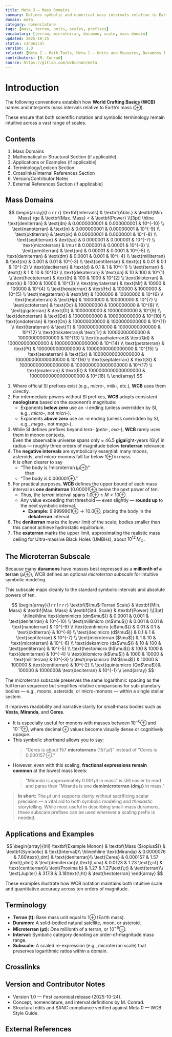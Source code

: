 ```yaml
---
title: Meta 3 — Mass Domains
summary: Defines symbolic and numerical mass intervals relative to Earth mass (⨁), including the microterran subscale for small-mass bodies.
domain: meta
category: nomenclature
tags: [mass, terran, units, scales, prefixes]
vocabulary: [terran, microterran, duramon, scale, mass-domain]
updated: 2025-10-25
status: canonical
version: 1.0
related: [Meta 2 — Math Tools, Meta 1 — Units and Measures, Duramons 1 — Classification]
contributors: [M. Conrad]
source: https://gitlab.com/wcbcanon/meta
---
```


# Introduction

The following conventions establish how **World Crafting Basics (WCB)** names and interprets mass intervals relative to Earth’s mass ($\oplus$).

These ensure that both scientific notation and symbolic terminology remain intuitive across a vast range of scales.

## Contents
1. Mass Domains
3. Mathematical or Structural Section (if applicable)
4. Applications or Examples (if applicable)
5. Terminology/Lexicon Section
6. Crosslinks/Internal References Section
7. Version/Contributor Notes
8. External References Section (if applicable)

## Mass Domains
$$
\begin{array}{l c r r r}
\textbf{Intervals} &
\textbf{Abbr.} &
\textbf{Min. Mass} \ge &
\textbf{Max. Mass} < &
\textbf{Power} \\[3pt]
\hline
\text{deniterran}  & \text{dn} & 0.0000000001 & 0.000000001   & 10^{-10} \\
\text{nanoterran}  & \text{n}  & 0.000000001  & 0.00000001    & 10^{-9}  \\
\text{oktiterran}  & \text{ok} & 0.00000001   & 0.0000001     & 10^{-8}  \\
\text{septiterran} & \text{sp} & 0.0000001    & 0.000001      & 10^{-7}  \\
\text{microterran} & \mu t     & 0.000001     & 0.00001       & 10^{-6}  \\
\text{pentiterran} & \text{pn} & 0.00001      & 0.0001        & 10^{-5}  \\
\text{demiterran}  & \text{dm} & 0.0001       & 0.001         & 10^{-4}  \\
\text{milliterran} & \text{m}  & 0.001        & 0.01          & 10^{-3}  \\
\text{centiterran} & \text{c}  & 0.01         & 0.1           & 10^{-2}  \\
\text{deciterran}  & \text{d}  & 0.1          & 1             & 10^{-1}  \\
\text{terran}      & \text{t}  & 1            & 10            & 10^{0}   \\
\text{dekaterran}  & \text{da} & 10           & 100           & 10^{1}   \\
\text{hectoterran} & \text{h}  & 100          & 1000          & 10^{2}   \\
\text{kiloterran}  & \text{k}  & 1000         & 10000         & 10^{3}   \\
\text{myriaterran} & \text{Mr} & 10000        & 100000        & 10^{4}   \\
\text{hexaterran}  & \text{Hx} & 100000       & 1000000       & 10^{5}   \\
\text{megaterran}  & \text{Mt} & 1000000      & 10000000      & 10^{6}   \\
\text{heptoterran} & \text{Hp} & 10000000     & 100000000     & 10^{7}   \\
\text{octoterran}  & \text{Oc} & 100000000    & 1000000000    & 10^{8}   \\
\text{gigaterran}  & \text{Gt} & 1000000000   & 10000000000   & 10^{9}   \\
\text{denoterran}  & \text{Dd} & 10000000000  & 100000000000  & 10^{10}  \\
\text{ondoterran}  & \text{On} & 100000000000 & 1000000000000 & 10^{11}  \\
\text{teraterran}  & \text{T}  & 1000000000000 & 10000000000000 & 10^{12} \\
\text{triskaterran}& \text{Tr} & 10000000000000 & 100000000000000 & 10^{13} \\
\text{quadraterran}& \text{Qd} & 100000000000000 & 1000000000000000 & 10^{14} \\
\text{petaterran}  & \text{Pt} & 1000000000000000 & 10000000000000000 & 10^{15} \\
\text{sexaterran}  & \text{Sx} & 10000000000000000 & 100000000000000000 & 10^{16} \\
\text{septaterran} & \text{St} & 100000000000000000 & 1000000000000000000 & 10^{17} \\
\text{exaterran}   & \text{Et} & 1000000000000000000 & 10000000000000000000 & 10^{18} \\
\end{array}
$$

1. Where official SI prefixes exist (e.g., *micro-*, *milli-*, etc.), **WCB** uses them directly.  
2. For intermediate powers without SI prefixes, **WCB** adopts consistent **neologisms** based on the exponent’s magnitude:  
   - Exponents **below zero** use an *-i* ending (unless overridden by SI, e.g., *micro-*, not *micri-*).  
   - Exponents **above zero** use an *-a* ending (unless overridden by SI, e.g., *mega-*, not *mego-*).  
3. While SI defines prefixes beyond *tera-* (*peta-*, *exa-*), **WCB** rarely uses them in monon contexts.  
   Even the observable universe spans only ≈ $46.5$ **giga**light-years (Gly) in radius — roughly three orders of magnitude below **teraterran** relevance.  
4. The **negative intervals** are symbolically essential: many moons, asteroids, and micro-monons fall far below $1 \oplus$ in mass.  
   It is often clearer to say  
   - “The body is $1 \text{microterran}\,(\mu\oplus)$”  
     than  
   - “The body is $0.000001 \oplus$.”  
5. For practical purposes, **WCB** defines the upper bound of each mass interval as **one demiterran** ($0.00001 \oplus$) below the next power of ten.  
   - Thus, the *terran* interval spans $1.0 \oplus ≤ M < 10 \oplus$.  
   - Any value exceeding that threshold — even slightly — **rounds up** to the next symbolic interval.  
     - **Example:** $9.999 990 1 \oplus → 10.0 \oplus$, placing the body in the **dekaterran** interval.  
6. The **deniterran** marks the lower limit of the scale; bodies smaller than this cannot achieve hydrostatic equilibrium.  
7. The **exaterran** marks the upper limit, approximating the realistic mass ceiling for Ultra-massive Black Holes (UMBHs), about $10^{12}\,M_\odot$.

## The Microterran Subscale

Because many **duramons** have masses best expressed as a **millionth of a terran** ($\mu \oplus$), WCB defines an optional *microterran subscale* for intuitive symbolic modeling.

This subscale maps cleanly to the standard symbolic intervals and absolute powers of ten.

$$
\begin{array}{l r r l r r r}
\textbf{$\mu$-Terran Scale} &
\textbf{Min. Mass} &
\textbf{Max. Mass} &
\textbf{Std. Scale} &
\textbf{Power} \\[3pt]
\hline\hline
\text{demimicro (dm$\mu$)}  & 0.0001 & 0.001  & \text{deniterran}  & 10^{-10} \\
\text{millimicro (m$\mu$)}  & 0.001  & 0.01   & \text{nanoterran}  & 10^{-9}  \\
\text{centimicro (c$\mu$)}  & 0.01   & 0.1    & \text{oktiterran}  & 10^{-8}  \\
\text{decimicro (d$\mu$)}   & 0.1    & 1      & \text{septiterran} & 10^{-7}  \\
\text{microterran ($\mu$)}  & 1      & 10     & \text{microterran} & 10^{-6}  \\
\text{dekamicro (da$\mu$)}  & 10     & 100    & \text{pentiterran} & 10^{-5}  \\
\text{hectomicro (h$\mu$)}  & 100    & 1000   & \text{demiterran}  & 10^{-4}  \\
\text{kilomicro (k$\mu$)}   & 1000   & 10000  & \text{milliterran} & 10^{-3}  \\
\text{myriamicro (Mr$\mu$)} & 10000  & 100000 & \text{centiterran} & 10^{-2}  \\
\text{quintamicro (Qn$\mu$)}& 100000 & 1000000& \text{deciterran}  & 10^{-1}  \\
\end{array}
$$

The microterran subscale preserves the same logarithmic spacing as the full terran sequence but simplifies relative comparisons for sub-planetary bodies — e.g., moons, asteroids, or micro-monons — within a single stellar system.

It improves readability and narrative clarity for small-mass bodies such as **Vesta**, **Miranda**, and **Ceres**.

- It is especially useful for monons with masses between $10^{-6}\oplus$ and $10^{-1}\oplus$, where decimal $\oplus$ values become visually dense or cognitively opaque.  
- This symbolic shorthand allows you to say:  
  > “Ceres is about $157$ **microterrans** ($157\,\mu t$)” instead of “Ceres is $0.000157\,\oplus$.”  
- However, even with this scaling, **fractional expressions remain common** at the lowest mass levels:  
  > “Miranda is approximately $0.001\,\mu t$ in mass” is still easier to read and parse than “Miranda is one **demimicroterran ($\text{dm}\mu$}** in mass.”

> **In short:** The $\mu t$ unit supports clarity without sacrificing scalar precision — a vital aid to both symbolic modeling and *thesiastic* storytelling.  While most useful in describing small-mass duramons, these subscale prefixes can be used wherever a scaling prefix is needed.

## Applications and Examples

$$
\begin{array}{lrll}
\textbf{Example Monon} & \textbf{Mass ($\oplus$)} & \textbf{Symbolic} & \text{Interval}\\
\hline\hline
\text{Miranda} & 0.0000076 & 7.60\text{\;dnt} & \text{deniterran}\\
\text{Ceres} & 0.000157 & 1.57 \text{\;dmt} & \text{demiterran}\\
\text{Luna} & 0.0123 & 1.23 \text{\;ct} & \text{centiterran}\\
\text{Proxima b} & 1.27	& 1.27\text{\;t} & \text{terran}\\
\text{Jupiter} & 317.8 & 3.18\text{\;ht} & \text{hectoterran}
\end{array}
$$

These examples illustrate how WCB notation maintains both intuitive scale and quantitative accuracy across ten orders of magnitude.

## Terminology

- **Terran (t):** Base mass unit equal to $1\oplus$ (Earth mass).
- **Duramon:** A solid-bodied natural satellite, moon, or asteroid.
- **Microterran (μt):** One millionth of a terran, or $10^{-6}\oplus$.
- **Interval:** Symbolic category denoting an order-of-magnitude mass range.
- **Subscale:** A scaled re-expression (e.g., microterran scale) that preserves logarithmic ratios within a domain.

## Crosslinks

## Version and Contributor Notes
- Version 1.0 — First canonical release (2025-10-24).  
- Concept, nomenclature, and interval definitions by M. Conrad.  
- Structural edits and SANC compliance verified against Meta 0 — WCB Style Guide.

## External References








